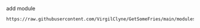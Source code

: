 ﻿add module

    https://raw.githubusercontent.com/VirgilClyne/GetSomeFries/main/modules/Fries.WeChat.sgmodule